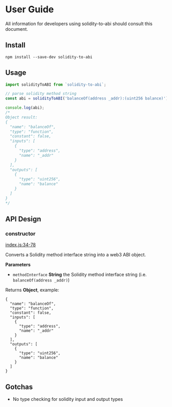 # User Guide

All information for developers using solidity-to-abi should consult this document.

## Install

```
npm install --save-dev solidity-to-abi
```

## Usage

```js
import solidityToABI from `solidity-to-abi`;

// parse solidity method string
const abi = solidityToABI('balanceOf(address _addr):(uint256 balance)');

console.log(abi);
/*
Object result:
{
  "name": "balanceOf",
  "type": "function",
  "constant": false,
  "inputs": [
    {
      "type": "address",
      "name": "_addr"
    }
  ],
  "outputs": [
    {
      "type": "uint256",
      "name": "balance"
    }
  ]
}
*/
```


## API Design

### constructor

[index.js:34-78](../../../blob/master/src/index.js#L29-L92 "Source code on GitHub")

Converts a Solidity method interface string into a web3 ABI object.

**Parameters**

-   `methodInterface` **String** the Solidity method interface string (i.e. `balanceOf(address _addr)`)

Returns **Object**, example:

```
{
  "name": "balanceOf",
  "type": "function",
  "constant": false,
  "inputs": [
    {
      "type": "address",
      "name": "_addr"
    }
  ],
  "outputs": [
    {
      "type": "uint256",
      "name": "balance"
    }
  ]
}
```

## Gotchas

 - No type checking for solidity input and output types
